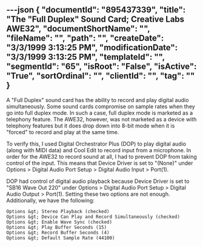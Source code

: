 ---json
{
  "documentId": "895437339",
  "title": "The &quot;Full Duplex&quot; Sound Card; Creative Labs AWE32",
  "documentShortName": "",
  "fileName": "",
  "path": "",
  "createDate": "3/3/1999 3:13:25 PM",
  "modificationDate": "3/3/1999 3:13:25 PM",
  "templateId": "",
  "segmentId": "65",
  "isRoot": "False",
  "isActive": "True",
  "sortOrdinal": "",
  "clientId": "",
  "tag": ""
}
---

A &quot;Full Duplex&quot; sound card has the ability to record and play digital audio simultaneously. Some sound cards compromise on sample rates when they go into full duplex mode. In such a case, full duplex mode is marketed as a telephony feature. The AWE32, however, was not marketed as a device with telephony features but it does drop down into 8-bit mode when it is &quot;forced&quot; to record and play at the same time.

To verify this, I used Digital Orchestrator Plus (DOP) to play digital audio (along with MIDI data) and Cool Edit to record input from a microphone. In order for the AWE32 to record sound at all, I had to prevent DOP from taking control of the input. This means that Device Driver is set to &quot;(None)&quot; under Options &gt; Digital Audio Port Setup &gt; Digital Audio Input &gt; Port(1).

DOP had control of digital audio playback because Device Driver is set to &quot;SB16 Wave Out 220&quot; under Options &gt; Digital Audio Port Setup &gt; Digital Audio Output &gt; Port(1). Setting these two options are not enough. Additionally, we have the following:

    Options &gt; Stereo Playback (checked)
    Options &gt; Device Can Play and Record Simultaneously (checked)
    Options &gt; Enable Wave Sync (checked)
    Options &gt; Play Buffer Seconds (15)
    Options &gt; Record Buffer Seconds (4)
    Options &gt; Default Sample Rate (44100)
